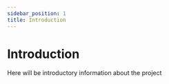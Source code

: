```yaml
---
sidebar_position: 1
title: Introduction
---
```


# Introduction

Here will be introductory information about the project

